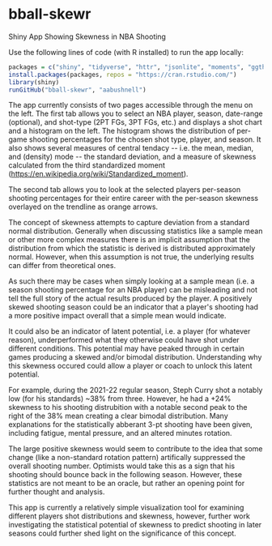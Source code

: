 # bball-skewr
Shiny App Showing Skewness in NBA Shooting

Use the following lines of code (with R installed) to run the app locally:

```R
packages = c("shiny", "tidyverse", "httr", "jsonlite", "moments", "ggthemes", "shinydashboard")
install.packages(packages, repos = "https://cran.rstudio.com/")
library(shiny)
runGitHub("bball-skewr", "aabushnell")
```

The app currently consists of two pages accessible through the menu on the left. The first tab allows you to select an NBA player, season, date-range (optional), and shot-type (2PT FGs, 3PT FGs, etc.) and displays a shot chart and a histogram on the left. The histogram shows the distribution of per-game shooting percentages for the chosen shot type, player, and season. It also shows several measures of central tendacy -- i.e. the mean, median, and (density) mode -- the standard deviation, and a measure of skewness calculated from the third standardized moment (https://en.wikipedia.org/wiki/Standardized_moment).

The second tab allows you to look at the selected players per-season shooting percentages for their entire career with the per-season skewness overlayed on the trendline as orange arrows.

The concept of skewness attempts to capture deviation from a standard normal distribution. Generally when discussing statistics like a sample mean or other more complex measures there is an implicit assumption that the distribution from which the statistic is derived is distributed approximately normal. However, when this assumption is not true, the underlying results can differ from theoretical ones. 

As such there may be cases when simply looking at a sample mean (i.e. a season shooting percentage for an NBA player) can be misleading and not tell the full story of the actual results produced by the player. A positively skewed shooting season could be an indicator that a player's shooting had a more positive impact overall that a simple mean would indicate. 

It could also be an indicator of latent potential, i.e. a player (for whatever reason), underperformed what they otherwise could have shot under different conditions. This potential may have peaked through in certain games producing a skewed and/or bimodal distribution. Understanding why this skewness occured could allow a player or coach to unlock this latent potential.

For example, during the 2021-22 regular season, Steph Curry shot a notably low (for his standards) ~38% from three. However, he had a +24% skewness to his shooting distrubition with a notable second peak to the right of the 38% mean creating a clear bimodal distribution. Many explanations for the statistically abberant 3-pt shooting have been given, including fatigue, mental pressure, and an altered minutes rotation. 

The large positive skewness would seem to contribute to the idea that some change (like a non-standard rotation pattern) artifically suppressed the overall shooting number. Optimists would take this as a sign that his shooting should bounce back in the following season. However, these statistics are not meant to be an oracle, but rather an opening point for further thought and analysis.

This app is currently a relatively simple visualization tool for examining different players shot distributions and skewness, however, further work investigating the statistical potential of skewness to predict shooting in later seasons could further shed light on the significance of this concept.
